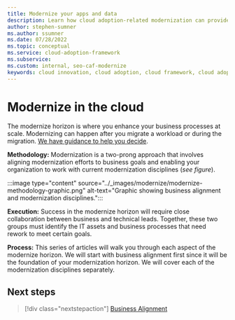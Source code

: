 ```yaml
---
title: Modernize your apps and data
description: Learn how cloud adoption-related modernization can provide business value by unlocking new technical skills and expanded business capabilities.
author: stephen-sumner
ms.author: ssumner
ms.date: 07/28/2022
ms.topic: conceptual
ms.service: cloud-adoption-framework
ms.subservice: 
ms.custom: internal, seo-caf-modernize
keywords: cloud innovation, cloud adoption, cloud framework, cloud adoption framework
---
```


# Modernize in the cloud

The modernize horizon is where you enhance your business processes at scale. Modernizing can happen after you migrate a workload or during the migration. [We have guidance to help you decide](/docs/adopt/migrate-modernize-approaches.md).

**Methodology:** Modernization is a two-prong approach that involves aligning modernization efforts to business goals and enabling your organization to work with current modernization disciplines (*see figure*).

:::image type="content" source="../_images/modernize/modernize-methodology-graphic.png" alt-text="Graphic showing business alignment and modernization disciplines.":::

**Execution:** Success in the modernize horizon will require close collaboration between business and technical leads. Together, these two groups must identify the IT assets and business processes that need rework to meet certain goals.

**Process:** This series of articles will walk you through each aspect of the modernize horizon. We will start with business alignment first since it will be the foundation of your modernization horizon. We will cover each of the modernization disciplines separately.

## Next steps

> [!div class="nextstepaction"]
> [Business Alignment](/docs/modernize/business-alignment/index.md)
